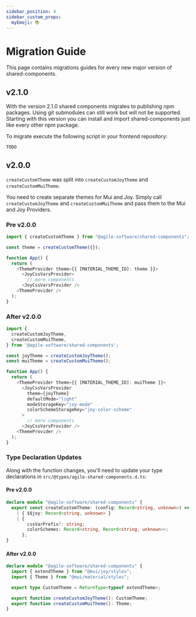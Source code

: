 ```yaml
---
sidebar_position: 4
sidebar_custom_props:
  myEmoji: 📚
---
```


# Migration Guide

This page contains migrations guides for every new major version of shared-components.

## v2.1.0

With the version 2.1.0 shared components migrates to publishing npm packages. Using git submodules can still work but will not be supported.
Starting with this version you can install and import shared-components just like every other npm package.

To migrate execute the following script in your frontend repository:

```bash
TODO
```

## v2.0.0

`createCustomTheme` was split into `createCustomJoyTheme` and `createCustomMuiTheme`.

You need to create separate themes for Mui and Joy. Simply call `createCustomJoyTheme` and `createCustomMuiTheme` and pass them to the Mui and Joy Providers.

### Pre v2.0.0

```ts title="App.tsx"
import { createCustomTheme } from "@agile-software/shared-components";

const theme = createCustomTheme({});

function App() {
  return (
    <ThemeProvider theme={{ [MATERIAL_THEME_ID]: theme }}>
      <JoyCssVarsProvider>
        // more components
      <JoyCssVarsProvider />
    <ThemeProvider />
  );
}
```

### After v2.0.0

```ts title="App.tsx"
import {
  createCustomJoyTheme,
  createCustomMuiTheme,
} from '@agile-software/shared-components';

const joyTheme = createCustomJoyTheme();
const muiTheme = createCustomMuiTheme();

function App() {
  return (
    <ThemeProvider theme={{ [MATERIAL_THEME_ID]: muiTheme }}>
      <JoyCssVarsProvider
        theme={joyTheme}
        defaultMode="light"
        modeStorageKey="joy-mode"
        colorSchemeStorageKey="joy-color-scheme"
      >
        // more components
      <JoyCssVarsProvider />
    <ThemeProvider />
  );
}
```

### Type Declaration Updates

Along with the function changes, you'll need to update your type declarations in `src/@types/agile-shared-components.d.ts`:

#### Pre v2.0.0

```ts title="src/@types/agile-shared-components.d.ts"
declare module "@agile-software/shared-components" {
  export const createCustomTheme: (config: Record<string, unknown>) =>
    | { $$joy: Record<string, unknown> }
    | {
        cssVarPrefix?: string;
        colorSchemes: Record<string, Record<string, unknown>>;
      };
}
```

#### After v2.0.0

```ts title="src/@types/agile-shared-components.d.ts"
declare module "@agile-software/shared-components" {
  import { extendTheme } from "@mui/joy/styles";
  import { Theme } from "@mui/material/styles";

  export type CustomTheme = ReturnType<typeof extendTheme>;

  export function createCustomJoyTheme(): CustomTheme;
  export function createCustomMuiTheme(): Theme;
}
```
